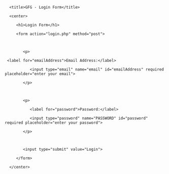 <!DOCTYPE html>

<html lang="en">

   <head>

      <title>GFG - Login Form</title>

   </head>

   <body>

      <center>

         <h1>Login Form</h1>

         <form action="login.php" method="post">

     

            <p>

     <label for="emailAddress">Email Address:</label>

               <input type="email" name="email" id="emailAddress" required placeholder="enter your email">

            </p>



            <p>

               <label for="password">Password:</label>

               <input type="password" name="PASSWORD" id="password" required placeholder="enter your password">

            </p>



            <input type="submit" value="Login">

         </form>

      </center>

   </body>

</html>
